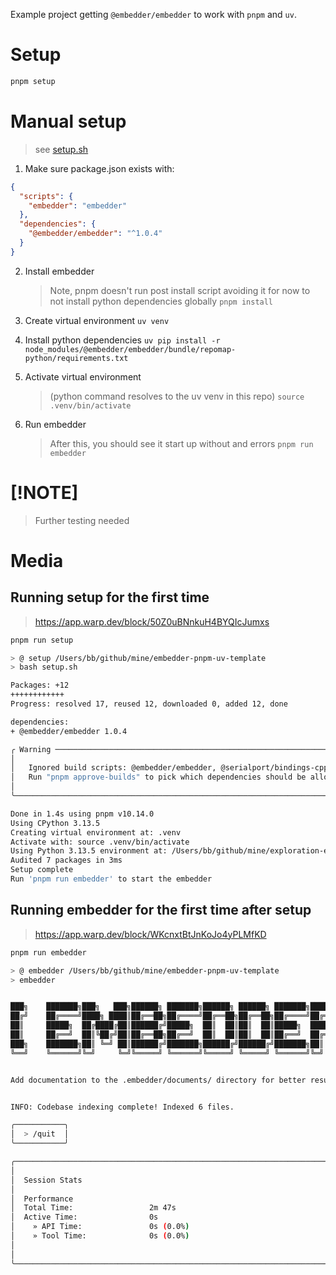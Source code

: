 Example project getting `@embedder/embedder` to work with `pnpm` and `uv`.

# Setup

```bash
pnpm setup
```

# Manual setup

> see [setup.sh](./setup.sh)

1. Make sure package.json exists with:

```json
{
  "scripts": {
    "embedder": "embedder"
  },
  "dependencies": {
    "@embedder/embedder": "^1.0.4"
  }
}
```

2. Install embedder

   > Note, pnpm doesn't run post install script
   > avoiding it for now to not install python dependencies globally
   > `pnpm install`

3. Create virtual environment
   `uv venv`

4. Install python dependencies
   `uv pip install -r node_modules/@embedder/embedder/bundle/repomap-python/requirements.txt`

5. Activate virtual environment

   > (python command resolves to the uv venv in this repo)
   > `source .venv/bin/activate`

6. Run embedder
   > After this, you should see it start up without and errors
   > `pnpm run embedder`

# [!NOTE]

> Further testing needed

# Media

## Running setup for the first time

> https://app.warp.dev/block/50Z0uBNnkuH4BYQIcJumxs

```bash
pnpm run setup

> @ setup /Users/bb/github/mine/embedder-pnpm-uv-template
> bash setup.sh

Packages: +12
++++++++++++
Progress: resolved 17, reused 12, downloaded 0, added 12, done

dependencies:
+ @embedder/embedder 1.0.4

╭ Warning ───────────────────────────────────────────────────────────────────────────────────╮
│                                                                                            │
│   Ignored build scripts: @embedder/embedder, @serialport/bindings-cpp.                     │
│   Run "pnpm approve-builds" to pick which dependencies should be allowed to run scripts.   │
│                                                                                            │
╰────────────────────────────────────────────────────────────────────────────────────────────╯

Done in 1.4s using pnpm v10.14.0
Using CPython 3.13.5
Creating virtual environment at: .venv
Activate with: source .venv/bin/activate
Using Python 3.13.5 environment at: /Users/bb/github/mine/exploration-embedder/.venv
Audited 7 packages in 3ms
Setup complete
Run 'pnpm run embedder' to start the embedder
```

## Running embedder for the first time after setup

> https://app.warp.dev/block/WKcnxtBtJnKoJo4yPLMfKD

```bash
pnpm run embedder

> @ embedder /Users/bb/github/mine/embedder-pnpm-uv-template
> embedder


███╗    ███████╗███╗   ███╗██████╗ ███████╗██████╗ ██████╗ ███████╗██████╗     ███╗
██╔╝    ██╔════╝████╗ ████║██╔══██╗██╔════╝██╔══██╗██╔══██╗██╔════╝██╔══██╗    ╚██║
██║     █████╗  ██╔████╔██║██████╔╝█████╗  ██║  ██║██║  ██║█████╗  ██████╔╝     ██║
██║     ██╔══╝  ██║╚██╔╝██║██╔══██╗██╔══╝  ██║  ██║██║  ██║██╔══╝  ██╔══██╗     ██║
███╗    ███████╗██║ ╚═╝ ██║██████╔╝███████╗██████╔╝██████╔╝███████╗██║  ██║    ███║
╚══╝    ╚══════╝╚═╝     ╚═╝╚═════╝ ╚══════╝╚═════╝ ╚═════╝ ╚══════╝╚═╝  ╚═╝    ╚══╝


Add documentation to the .embedder/documents/ directory for better results.


INFO: Codebase indexing complete! Indexed 6 files.

╭───────────╮
│  > /quit  │
╰───────────╯

╭──────────────────────────────────────────────────────────────────────────────────────────────────────────────────────────╮
│                                                                                                                          │
│  Session Stats                                                                                                           │
│                                                                                                                          │
│  Performance                                                                                                             │
│  Total Time:                 2m 47s                                                                                      │
│  Active Time:                0s                                                                                          │
│    » API Time:               0s (0.0%)                                                                                   │
│    » Tool Time:              0s (0.0%)                                                                                   │
│                                                                                                                          │
│                                                                                                                          │
╰──────────────────────────────────────────────────────────────────────────────────────────────────────────────────────────╯
```
